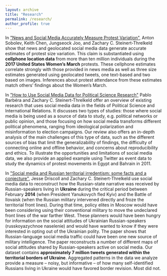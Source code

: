 ```yaml
---
layout: archive
title: "Research"
permalink: /research/
author_profile: true
---
```


In ["News and Social Media Accurately Measure Protest Variation"](https://www.dropbox.com/s/hzfw564dkxed3di/2020_NewsSocialMediaProtestSizeVariation.pdf?dl=0), Anton Sobolev, Keith Chen, Jungseock Joo, and Zachary C. Steinert-Threlkeld show that news and geolocated social media data generate accurate estimates of protest size variation. This claim is substantiated using **cellphone location data** from more than ten million individuals during the **2017 United States Women’s March** protests. These cellphone estimates correlate strongly with those provided in news media as well as three size estimates generated using geolocated tweets, one text-based and two based on images. Inferences about protest attendance from these estimates match others’ findings about the Women’s March.

In ["How to Use Social Media Data for Political Science Research"](http://pablobarbera.com/static/social-media-data-generators.pdf) Pablo Barb&eacute;ra and Zachary C. Steinert-Threlkeld  offer an overview of existing research that uses social media
data in the fields of Political Science and International Relations. It discusses two types of studies: those where social media is being used as a source of data to study, e.g. political networks or public opinion, and those focusing
on how social media transforms different political phenomena, ranging from ideological polarization and misinformation to election campaigns. Our review also offers an in-depth analysis of the main challenges of this type of data, such as the different sources of bias that limit the generalizability of findings, the difficulty of connecting online and offline behavior, and concerns about reproducibility and ethics. To illustrate the opportunities and limitations of social media data, we also provide an applied example using Twitter as event data to study the dynamics of protest movements in Egypt and Bahrain in 2011.

In ["Social media and Russian territorial irredentism: some facts and a conjecture"](https://www.dropbox.com/s/frqnftmltbheb6n/2020_SocialMediaAndRussianTerritorialIrredentism.pdf?dl=0), Jesse Driscoll and Zachary C. Steinert-Threlkeld use  social media data to reconstruct how the Russian-state narrative was received by Russian-speakers living in **Ukraine** during the critical period between February **2014** (when President Yanukovych fled Kyiv) and the Battle of Ilovaisk (when the Russian military intervened directly and froze the territorial front lines). During that time, policy elites in Moscow would have been considering using their conventional military to move the undeclared front lines of the war farther West. These planners would have been hungry for information on the social attitudes of Ukrainian Russian-speakers (russkoyazychnoe naselenie) and would have wanted to know if they were interested in opting out of the Ukrainian polity.  The paper shows that Russian-language social media traffic could have been one new source of military intelligence.  The paper reconstructs a number of different maps of social attitudes shared by Russian-speakers active on social media. Our dataset contains **approximately 7 million tweets generated within the territorial borders of Ukraine**. Aggregated patterns in the data we analyze provide a measure – noisy, but informative – of how many self-identified Russians living in Ukraine would have favored border revision. Most did not.

